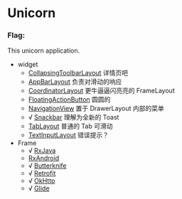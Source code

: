 # Unicorn

### Flag:

This unicorn application.

- widget
  - [CollapsingToolbarLayout](http://developer.android.com/reference/android/support/design/widget/CollapsingToolbarLayout.html) 详情页吧
  - [AppBarLayout](http://developer.android.com/reference/android/support/design/widget/AppBarLayout.html) 负责对滑动的响应
  - [CoordinatorLayout](http://developer.android.com/reference/android/support/design/widget/CoordinatorLayout.html)  更牛逼逼闪亮亮的 FrameLayout
  - [FloatingActionButton](http://developer.android.com/reference/android/support/design/widget/FloatingActionButton.html) 圆圆的
  - [NavigationView](http://developer.android.com/reference/android/support/design/widget/NavigationView.html) 置于 DrawerLayout 内部的菜单
  - √ [Snackbar](http://developer.android.com/reference/android/support/design/widget/Snackbar.html) 理解为全新的 Toast
  - [TabLayout](http://developer.android.com/reference/android/support/design/widget/TabLayout.html) 普通的 Tab 可滑动
  - [TextInputLayout](http://developer.android.com/reference/android/support/design/widget/TextInputLayout.html) 错误提示？
- Frame
  - √ [RxJava](https://github.com/ReactiveX/RxJava)
  - [RxAndroid](https://github.com/ReactiveX/RxAndroid)
  - √ [Butterknife](https://github.com/JakeWharton/butterknife)
  - √ [Retrofit](https://github.com/square/retrofit)
  - √ [OkHttp](https://github.com/square/okhttp)
  - √ [Glide](https://github.com/bumptech/glide)